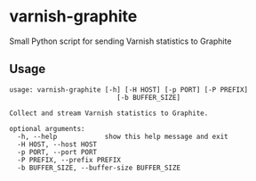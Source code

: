 # varnish-graphite

Small Python script for sending Varnish statistics to Graphite

## Usage

```
usage: varnish-graphite [-h] [-H HOST] [-p PORT] [-P PREFIX]
                           [-b BUFFER_SIZE]

Collect and stream Varnish statistics to Graphite.

optional arguments:
  -h, --help            show this help message and exit
  -H HOST, --host HOST
  -p PORT, --port PORT
  -P PREFIX, --prefix PREFIX
  -b BUFFER_SIZE, --buffer-size BUFFER_SIZE
```
